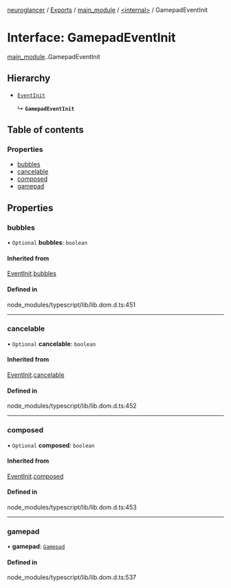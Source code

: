 [neuroglancer](../README.md) / [Exports](../modules.md) / [main\_module](../modules/main_module.md) / [<internal\>](../modules/main_module._internal_.md) / GamepadEventInit

# Interface: GamepadEventInit

[main_module](../modules/main_module.md).[<internal>](../modules/main_module._internal_.md).GamepadEventInit

## Hierarchy

- [`EventInit`](main_module._internal_.EventInit.md)

  ↳ **`GamepadEventInit`**

## Table of contents

### Properties

- [bubbles](main_module._internal_.GamepadEventInit.md#bubbles)
- [cancelable](main_module._internal_.GamepadEventInit.md#cancelable)
- [composed](main_module._internal_.GamepadEventInit.md#composed)
- [gamepad](main_module._internal_.GamepadEventInit.md#gamepad)

## Properties

### bubbles

• `Optional` **bubbles**: `boolean`

#### Inherited from

[EventInit](main_module._internal_.EventInit.md).[bubbles](main_module._internal_.EventInit.md#bubbles)

#### Defined in

node_modules/typescript/lib/lib.dom.d.ts:451

___

### cancelable

• `Optional` **cancelable**: `boolean`

#### Inherited from

[EventInit](main_module._internal_.EventInit.md).[cancelable](main_module._internal_.EventInit.md#cancelable)

#### Defined in

node_modules/typescript/lib/lib.dom.d.ts:452

___

### composed

• `Optional` **composed**: `boolean`

#### Inherited from

[EventInit](main_module._internal_.EventInit.md).[composed](main_module._internal_.EventInit.md#composed)

#### Defined in

node_modules/typescript/lib/lib.dom.d.ts:453

___

### gamepad

• **gamepad**: [`Gamepad`](../modules/main_module._internal_.md#gamepad)

#### Defined in

node_modules/typescript/lib/lib.dom.d.ts:537
